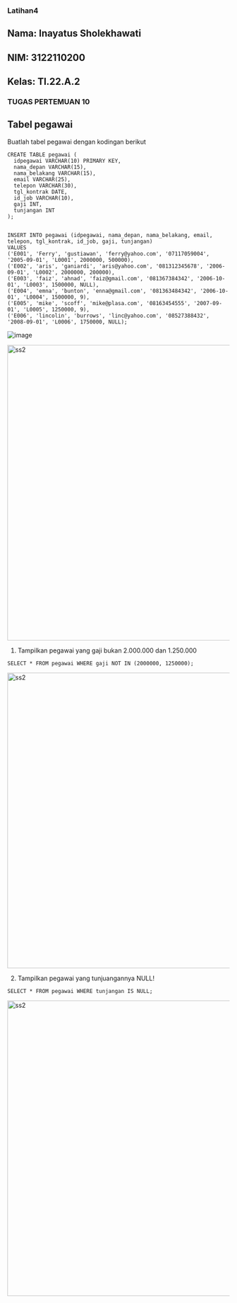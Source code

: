 ### Latihan4
## Nama: Inayatus Sholekhawati
## NIM: 3122110200
## Kelas: TI.22.A.2
### TUGAS PERTEMUAN 10

## Tabel pegawai 
Buatlah tabel pegawai dengan kodingan berikut
```
CREATE TABLE pegawai (
  idpegawai VARCHAR(10) PRIMARY KEY,
  nama_depan VARCHAR(15),
  nama_belakang VARCHAR(15),
  email VARCHAR(25),
  telepon VARCHAR(30),
  tgl_kontrak DATE,
  id_job VARCHAR(10),
  gaji INT,
  tunjangan INT
);


INSERT INTO pegawai (idpegawai, nama_depan, nama_belakang, email, telepon, tgl_kontrak, id_job, gaji, tunjangan)
VALUES
('E001', 'Ferry', 'gustiawan', 'ferry@yahoo.com', '07117059004', '2005-09-01', 'L0001', 2000000, 500000),
('E002', 'aris', 'ganiardi', 'aris@yahoo.com', '081312345678', '2006-09-01', 'L0002', 2000000, 200000),
('E003', 'faiz', 'ahnad', 'faiz@gmail.com', '081367384342', '2006-10-01', 'L0003', 1500000, NULL),
('E004', 'emna', 'bunton', 'enna@gmail.com', '081363484342', '2006-10-01', 'L0004', 1500000, 9),
('E005', 'mike', 'scoff', 'mike@plasa.com', '08163454555', '2007-09-01', 'L0005', 1250000, 9),
('E006', 'lincolin', 'burrows', 'linc@yahoo.com', '08527388432', '2008-09-01', 'L0006', 1750000, NULL);

```

![image](https://github.com/inayy12/Latihan4/assets/115867315/8567c377-4540-4aed-bc34-f746b344ade5)

<img width="668" alt="ss2" src="https://github.com/inayy12/Latihan4/assets/115867315/9204f81c-73f8-40d6-bbfa-93a9d8d591c7">

1. Tampilkan pegawai yang gaji bukan 2.000.000 dan 1.250.000

```
SELECT * FROM pegawai WHERE gaji NOT IN (2000000, 1250000);
```
<img width="668" alt="ss2" src="https://github.com/inayy12/Latihan4/assets/115867315/a067d155-5506-443c-a3b6-aee34ef150ca">

2. Tampilkan pegawai yang tunjuangannya NULL!

```
SELECT * FROM pegawai WHERE tunjangan IS NULL;
```

<img width="668" alt="ss2" src="https://github.com/inayy12/Latihan4/assets/115867315/25c9dbfb-dbda-47b1-9ef4-9c8942b2735a">
